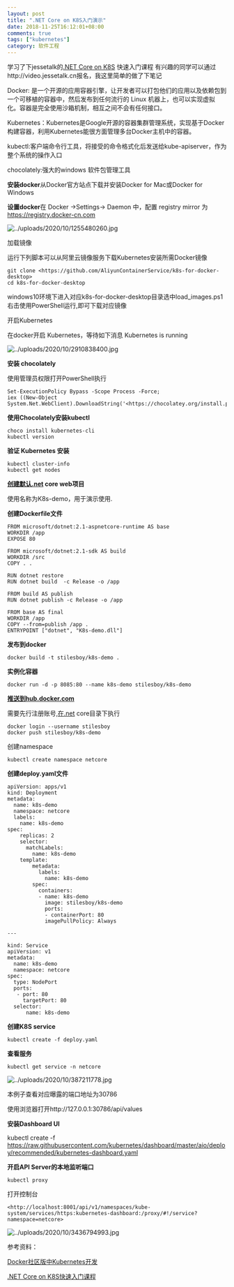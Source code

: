 ```yaml
---
layout: post
title: ".NET Core on K8S入门演示"
date: 2018-11-25T16:12:01+08:00
comments: true
tags: ["kubernetes"]
category: 软件工程
---
```


学习了下jessetalk的[.NET Core on K8S](http://xn--jessetalk-zb6ng3abn959kfm9e.NET) 快速入门课程 有兴趣的同学可以通过http://video.jessetalk.cn报名，我这里简单的做了下笔记

<!-- more -->

Docker: 是一个开源的应用容器引擎，让开发者可以打包他们的应用以及依赖包到一个可移植的容器中，然后发布到任何流行的 Linux 机器上，也可以实现虚拟化。容器是完全使用沙箱机制，相互之间不会有任何接口。

Kubernetes：Kubernetes是Google开源的容器集群管理系统，实现基于Docker构建容器，利用Kubernetes能很方面管理多台Docker主机中的容器。

kubectl:客户端命令行工具，将接受的命令格式化后发送给kube-apiserver，作为整个系统的操作入口

chocolately:强大的windows 软件包管理工具

**安装docker**从Docker官方站点下载并安装Docker for Mac或Docker for Windows

**设置docker**在 Docker ->Settings-> Daemon 中，配置 registry mirror 为 https://registry.docker-cn.com

![../uploads/2020/10/1255480260.jpg](../uploads/2020/10/1255480260.jpg)

加载镜像

运行下列脚本可以从阿里云镜像服务下载Kubernetes安装所需Docker镜像

```
git clone <https://github.com/AliyunContainerService/k8s-for-docker-desktop>
cd k8s-for-docker-desktop
```

windows10环境下进入对应k8s-for-docker-desktop目录选中load_images.ps1右击使用PowerShell运行,即可下载对应镜像

开启Kubernetes

在docker开启 Kubernetes，等待如下消息 Kubernetes is running

![../uploads/2020/10/2910838400.jpg](../uploads/2020/10/2910838400.jpg)

**安装 chocolately**

使用管理员权限打开PowerShell执行

```
Set-ExecutionPolicy Bypass -Scope Process -Force;
iex ((New-Object System.Net.WebClient).DownloadString('<https://chocolatey.org/install.ps1>'))
```

**使用Chocolately安装kubectl**

```
choco install kubernetes-cli
kubectl version
```

**验证 Kubernetes 安装**

```
kubectl cluster-info
kubectl get nodes
```

**[创建默认.net](http://xn--5brr72ac28a2bq.net) core web项目**

使用名称为K8s-demo，用于演示使用.

**创建Dockerfile文件**

```
FROM microsoft/dotnet:2.1-aspnetcore-runtime AS base
WORKDIR /app
EXPOSE 80

FROM microsoft/dotnet:2.1-sdk AS build
WORKDIR /src
COPY . .

RUN dotnet restore
RUN dotnet build  -c Release -o /app

FROM build AS publish
RUN dotnet publish -c Release -o /app

FROM base AS final
WORKDIR /app
COPY --from=publish /app .
ENTRYPOINT ["dotnet", "K8s-demo.dll"]
```

**发布到docker**

```
docker build -t stilesboy/k8s-demo .
```

**实例化容器**

```
docker run -d -p 8085:80 --name k8s-demo stilesboy/k8s-demo
```

**[推送到hub.docker.com](http://xn--hub-7j2ep21fi04d.docker.com)**

需要先行注册账号,[在.net](http://xn--3ds.net) core目录下执行

```
docker login --username stilesboy
docker push stilesboy/k8s-demo
```

创建namespace

```
kubectl create namespace netcore
```

**创建deploy.yaml文件**

```
apiVersion: apps/v1
kind: Deployment
metadata:
  name: k8s-demo
  namespace: netcore
  labels:
    name: k8s-demo
spec:
    replicas: 2
    selector:
      matchLabels:
        name: k8s-demo
    template:
        metadata:
          labels:
            name: k8s-demo
        spec:
          containers:
          - name: k8s-demo
            image: stilesboy/k8s-demo
            ports:
            - containerPort: 80
            imagePullPolicy: Always

---

kind: Service
apiVersion: v1
metadata:
  name: k8s-demo
  namespace: netcore
spec:
  type: NodePort
  ports:
   - port: 80
     targetPort: 80
  selector:
      name: k8s-demo
```

**创建K8S service**

```
kubectl create -f deploy.yaml
```

**查看服务**

```
kubectl get service -n netcore
```

![../uploads/2020/10/387211778.jpg](../uploads/2020/10/387211778.jpg)

本例子查看对应曝露的端口地址为30786

使用浏览器打开http://127.0.0.1:30786/api/values

**安装Dashboard UI**

kubectl create -f https://raw.githubusercontent.com/kubernetes/dashboard/master/aio/deploy/recommended/kubernetes-dashboard.yaml

**开启API Server的本地监听端口**

```
kubectl proxy
```

打开控制台

```
<http://localhost:8001/api/v1/namespaces/kube-system/services/https:kubernetes-dashboard:/proxy/#!/service?namespace=netcore>
```

![../uploads/2020/10/3436794993.jpg](../uploads/2020/10/3436794993.jpg)

参考资料：

[Docker社区版中Kubernetes开发](https://developer.aliyun.com/article/508460)

[.NET Core on K8S快速入门课程](http://video.jessetalk.cn/)